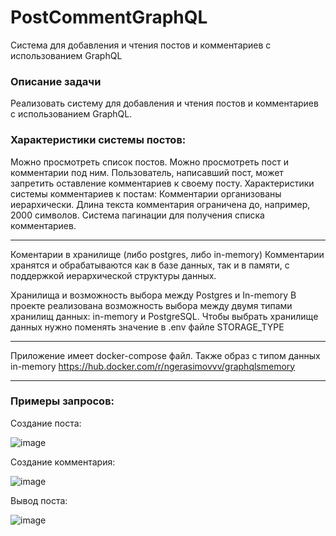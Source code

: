 # PostCommentGraphQL
Система для добавления и чтения постов и комментариев с использованием GraphQL

### Описание задачи
Реализовать систему для добавления и чтения постов и комментариев с использованием GraphQL.

### Характеристики системы постов:
Можно просмотреть список постов.
Можно просмотреть пост и комментарии под ним.
Пользователь, написавший пост, может запретить оставление комментариев к своему посту.
Характеристики системы комментариев к постам:
Комментарии организованы иерархически.
Длина текста комментария ограничена до, например, 2000 символов.
Система пагинации для получения списка комментариев.
____
Коментарии в хранилище (либо postgres, либо in-memory)
Комментарии хранятся и обрабатываются как в базе данных, так и в памяти, с поддержкой иерархической структуры данных.

Хранилища и возможность выбора между Postgres и In-memory
В проекте реализована возможность выбора между двумя типами хранилищ данных: in-memory и PostgreSQL. 
Чтобы выбрать хранилище данных нужно поменять значение в .env файле STORAGE_TYPE
____
Приложение имеет docker-compose файл. Также образ с типом данных in-memory https://hub.docker.com/r/ngerasimovvv/graphqlsmemory
____
### Примеры запросов: 
Создание поста: 

![image](https://github.com/user-attachments/assets/9bd64a15-a98d-4a32-9755-8d16dae5ff3e)

Создание комментария: 

![image](https://github.com/user-attachments/assets/81142d0c-d1d3-4311-8ce2-133f97eaf5f5)

Вывод поста: 

![image](https://github.com/user-attachments/assets/ac6b6bb3-26ee-433d-b9a3-713bdd8ece17)


